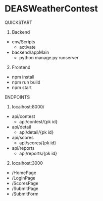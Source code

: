 # DEASWeatherContest
QUICKSTART
1) Backend
  - env/Scripts
    - activate
  - backend/appMain
    - python manage.py runserver

2) Frontend
  - npm install
  - npm run build
  - npm start


ENDPOINTS
1) localhost:8000/
  - api/contest
    - api/contest/{pk id}
  - api/detail
    - api/detail/{pk id}
  - api/scores
    - api/scores/{pk id}
 - api/reports
    - api/reports/{pk id}
2) localhost:3000
  - /HomePage
  - /LoginPage
  - /ScoresPage
  - /SubmitPage
  - /SubmitForm
